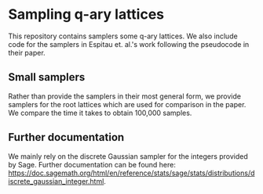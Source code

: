 # Sampling q-ary lattices

This repository contains samplers some q-ary lattices. We also include code for the samplers in Espitau et. al.'s work following the pseudocode in their paper. 

## Small samplers

Rather than provide the samplers in their most general form, we provide samplers for the root lattices which are used for comparison in the paper. We compare the time it takes to obtain 100,000 samples. 

## Further documentation

We mainly rely on the discrete Gaussian sampler for the integers provided by Sage. Further documentation can be found here: https://doc.sagemath.org/html/en/reference/stats/sage/stats/distributions/discrete_gaussian_integer.html.